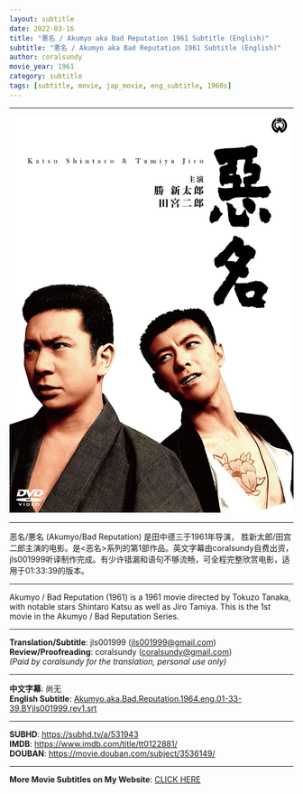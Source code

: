 ```yaml
---
layout: subtitle
date: 2022-03-16
title: "悪名 / Akumyo aka Bad Reputation 1961 Subtitle (English)"
subtitle: "悪名 / Akumyo aka Bad Reputation 1961 Subtitle (English)"
author: coralsundy
movie_year: 1961
category: subtitle
tags: [subtitle, movie, jap_movie, eng_subtitle, 1960s]
---
```


------

<img src="../assets/tt0122881.jpg" alt="tt0122881_cover_art" />

------

恶名/悪名 (Akumyo/Bad Reputation) 是田中德三于1961年导演， 胜新太郎/田宫二郎主演的电影。是<恶名>系列的第1部作品。英文字幕由coralsundy自费出资，jls001999听译制作完成。有少许错漏和语句不够流畅，可全程完整欣赏电影，适用于01:33:39的版本。

------

Akumyo / Bad Reputation (1961) is a 1961 movie directed by Tokuzo Tanaka, with notable stars Shintaro Katsu as well as Jiro Tamiya. This is the 1st movie in the Akumyo / Bad Reputation Series.

------

**Translation/Subtitle**: jls001999 (jls001999@gmail.com)<br>
**Review/Proofreading**: coralsundy (coralsundy@gmail.com)<br>
*(Paid by coralsundy for the translation, personal use only)*

------

**中文字幕**: 尚无<br>
**English Subtitle**: [Akumyo.aka.Bad.Reputation.1964.eng.01-33-39.BYjls001999.rev1.srt](../subtitles/Akumyo.aka.Bad.Reputation.1964.eng.01-33-39.BYjls001999.rev1.srt) 

------

**SUBHD**: <https://subhd.tv/a/531943><br>
**IMDB**: <https://www.imdb.com/title/tt0122881/><br>
**DOUBAN**: <https://movie.douban.com/subject/3536149/>

------

**More Movie Subtitles on My Website**: <a href='{% post_url 2021-01-10-subtitles-summary-list %}'>CLICK HERE</a>


